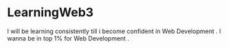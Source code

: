 # LearningWeb3
I will be learning consistently till i become confident in Web Development . 
I wanna be in top 1% for Web Development . 
